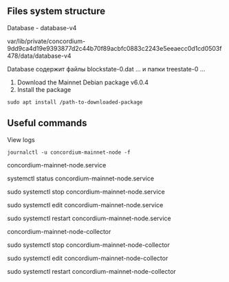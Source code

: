 ## **Files system structure**

Database - database-v4

var/lib/private/concordium-9dd9ca4d19e9393877d2c44b70f89acbfc0883c2243e5eeaecc0d1cd0503f478/data/database-v4

Database содержит файлы blockstate-0.dat ... и папки  treestate-0 ...

1. Download the Mainnet Debian package  v6.0.4
2. Install the package
```
sudo apt install /path-to-downloaded-package
```

## **Useful commands**

View logs
```
journalctl -u concordium-mainnet-node -f
```
concordium-mainnet-node.service

systemctl status concordium-mainnet-node.service

sudo systemctl stop concordium-mainnet-node.service

sudo systemctl edit concordium-mainnet-node.service

sudo systemctl restart concordium-mainnet-node.service

concordium-mainnet-node-collector

sudo systemctl stop concordium-mainnet-node-collector

sudo systemctl edit concordium-mainnet-node-collector

sudo systemctl restart concordium-mainnet-node-collector
